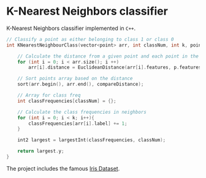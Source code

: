 # K-Nearest Neighbors classifier

K-Nearest Neighbors classifier implemented in `C++`.

```c++
// Classify a point as either belonging to class 1 or class 0
int KNearestNeighbourClass(vector<point> arr, int classNum, int k, point p){

    // Calculate the distance from a given point and each point in the dataset
    for (int i = 0; i < arr.size(); i ++)
        arr[i].distance = EuclideanDistance(arr[i].features, p.features);

    // Sort points array based on the distance
    sort(arr.begin(), arr.end(), compareDistance);

    // Array for class freq
    int classFrequencies[classNum] = {};

    // Calculate the class frequencies in neighbors
    for (int i = 0; i < k; i++){
        classFrequencies[arr[i].label] += 1;
    }

    int2 largest = largestInt(classFrequencies, classNum);

    return largest.y;
}
```
The project includes the famous [Iris Dataset](https://archive.ics.uci.edu/ml/datasets/Iris).
